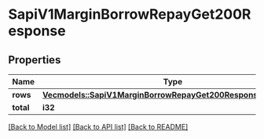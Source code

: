 # SapiV1MarginBorrowRepayGet200Response

## Properties

Name | Type | Description | Notes
------------ | ------------- | ------------- | -------------
**rows** | [**Vec<models::SapiV1MarginBorrowRepayGet200ResponseRowsInner>**](_sapi_v1_margin_borrow_repay_get_200_response_rows_inner.md) |  | 
**total** | **i32** |  | 

[[Back to Model list]](../README.md#documentation-for-models) [[Back to API list]](../README.md#documentation-for-api-endpoints) [[Back to README]](../README.md)


